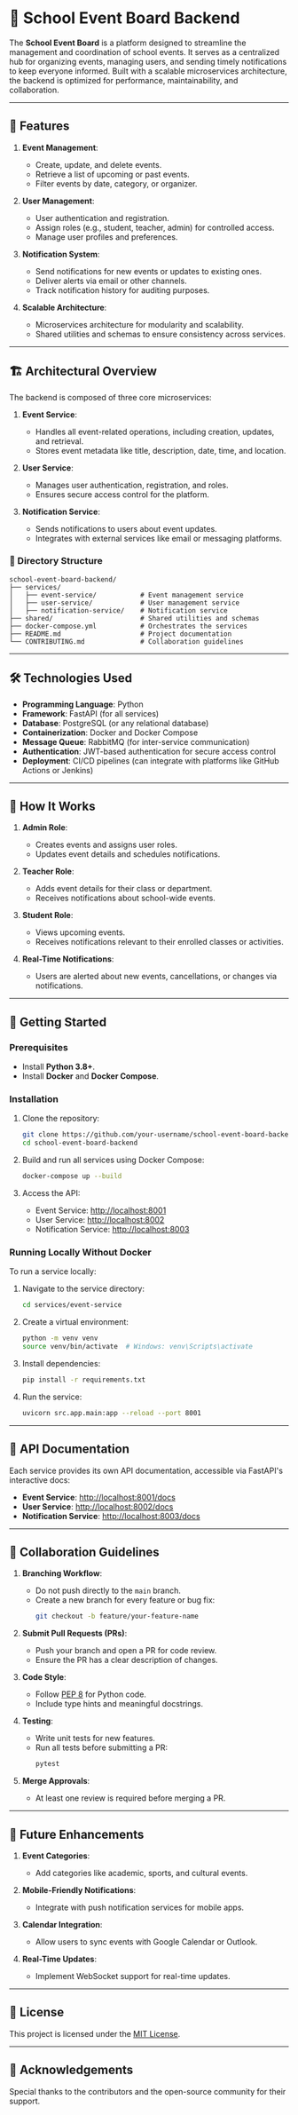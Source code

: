 
# 📅 School Event Board Backend

The **School Event Board** is a platform designed to streamline the management and coordination of school events. It serves as a centralized hub for organizing events, managing users, and sending timely notifications to keep everyone informed. Built with a scalable microservices architecture, the backend is optimized for performance, maintainability, and collaboration.

---

## 🚀 Features

1. **Event Management**:
   - Create, update, and delete events.
   - Retrieve a list of upcoming or past events.
   - Filter events by date, category, or organizer.

2. **User Management**:
   - User authentication and registration.
   - Assign roles (e.g., student, teacher, admin) for controlled access.
   - Manage user profiles and preferences.

3. **Notification System**:
   - Send notifications for new events or updates to existing ones.
   - Deliver alerts via email or other channels.
   - Track notification history for auditing purposes.

4. **Scalable Architecture**:
   - Microservices architecture for modularity and scalability.
   - Shared utilities and schemas to ensure consistency across services.

---

## 🏗️ Architectural Overview

The backend is composed of three core microservices:

1. **Event Service**:
   - Handles all event-related operations, including creation, updates, and retrieval.
   - Stores event metadata like title, description, date, time, and location.

2. **User Service**:
   - Manages user authentication, registration, and roles.
   - Ensures secure access control for the platform.

3. **Notification Service**:
   - Sends notifications to users about event updates.
   - Integrates with external services like email or messaging platforms.

### 📂 Directory Structure

```plaintext
school-event-board-backend/
├── services/
│   ├── event-service/           # Event management service
│   ├── user-service/            # User management service
│   ├── notification-service/    # Notification service
├── shared/                      # Shared utilities and schemas
├── docker-compose.yml           # Orchestrates the services
├── README.md                    # Project documentation
└── CONTRIBUTING.md              # Collaboration guidelines
```

---

## 🛠️ Technologies Used

- **Programming Language**: Python
- **Framework**: FastAPI (for all services)
- **Database**: PostgreSQL (or any relational database)
- **Containerization**: Docker and Docker Compose
- **Message Queue**: RabbitMQ (for inter-service communication)
- **Authentication**: JWT-based authentication for secure access control
- **Deployment**: CI/CD pipelines (can integrate with platforms like GitHub Actions or Jenkins)

---

## 🌟 How It Works

1. **Admin Role**:
   - Creates events and assigns user roles.
   - Updates event details and schedules notifications.

2. **Teacher Role**:
   - Adds event details for their class or department.
   - Receives notifications about school-wide events.

3. **Student Role**:
   - Views upcoming events.
   - Receives notifications relevant to their enrolled classes or activities.

4. **Real-Time Notifications**:
   - Users are alerted about new events, cancellations, or changes via notifications.

---

## 🏁 Getting Started

### Prerequisites
- Install **Python 3.8+**.
- Install **Docker** and **Docker Compose**.

### Installation

1. Clone the repository:
   ```bash
   git clone https://github.com/your-username/school-event-board-backend.git
   cd school-event-board-backend
   ```

2. Build and run all services using Docker Compose:
   ```bash
   docker-compose up --build
   ```

3. Access the API:
   - Event Service: [http://localhost:8001](http://localhost:8001)
   - User Service: [http://localhost:8002](http://localhost:8002)
   - Notification Service: [http://localhost:8003](http://localhost:8003)

### Running Locally Without Docker

To run a service locally:
1. Navigate to the service directory:
   ```bash
   cd services/event-service
   ```
2. Create a virtual environment:
   ```bash
   python -m venv venv
   source venv/bin/activate  # Windows: venv\Scripts\activate
   ```
3. Install dependencies:
   ```bash
   pip install -r requirements.txt
   ```
4. Run the service:
   ```bash
   uvicorn src.app.main:app --reload --port 8001
   ```

---

## 📑 API Documentation

Each service provides its own API documentation, accessible via FastAPI's interactive docs:

- **Event Service**: [http://localhost:8001/docs](http://localhost:8001/docs)
- **User Service**: [http://localhost:8002/docs](http://localhost:8002/docs)
- **Notification Service**: [http://localhost:8003/docs](http://localhost:8003/docs)

---

## 🤝 Collaboration Guidelines

1. **Branching Workflow**:
   - Do not push directly to the `main` branch.
   - Create a new branch for every feature or bug fix:
     ```bash
     git checkout -b feature/your-feature-name
     ```

2. **Submit Pull Requests (PRs)**:
   - Push your branch and open a PR for code review.
   - Ensure the PR has a clear description of changes.

3. **Code Style**:
   - Follow [PEP 8](https://www.python.org/dev/peps/pep-0008/) for Python code.
   - Include type hints and meaningful docstrings.

4. **Testing**:
   - Write unit tests for new features.
   - Run all tests before submitting a PR:
     ```bash
     pytest
     ```

5. **Merge Approvals**:
   - At least one review is required before merging a PR.

---

## 🎯 Future Enhancements

1. **Event Categories**:
   - Add categories like academic, sports, and cultural events.

2. **Mobile-Friendly Notifications**:
   - Integrate with push notification services for mobile apps.

3. **Calendar Integration**:
   - Allow users to sync events with Google Calendar or Outlook.

4. **Real-Time Updates**:
   - Implement WebSocket support for real-time updates.

---

## 📜 License

This project is licensed under the [MIT License](LICENSE).

---

## 🙌 Acknowledgements

Special thanks to the contributors and the open-source community for their support.
